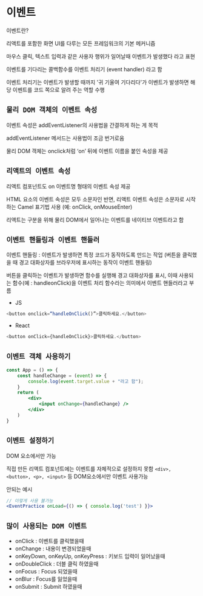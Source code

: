 # 이벤트
이벤트란?

리액트를 포함한 화면 UI를 다루는 모든 프레임워크의 기본 메커니즘

마우스 클릭, 텍스트 입력과 같은 사용자 행위가 일어날때 이벤트가 발생했다 라고 표현

이벤트를 기다리는 콜백함수를 이벤트 처리기 (event handler) 라고 함

이벤트 처리기는 이벤트가 발생할 때까지 '귀 기울여 기다리다'가 이벤트가 발생하면 해당 이벤트를 코드 쪽으로 알려 주는 역할 수행

## `물리 DOM 객체의 이벤트 속성`

이벤트 속성은 addEventListener의 사용법을 간결하게 하는 게 목적

addEventListener 메서드는 사용법이 조금 번거로움

물리 DOM 객체는 onclick처럼 ‘on’ 뒤에 이벤트 이름을 붙인 속성을 제공

## `리액트의 이벤트 속성`

리액트 컴포넌트도 on 이벤트명 형태의 이벤트 속성 제공

HTML 요소의 이벤트 속성은 모두 소문자인 반면, 리액트 이벤트 속성은 소문자로 시작하는 Camel 표기법 사용 (예: onClick, onMouseEnter)

리액트는 구분을 위해 물리 DOM에서 일어나는 이벤트를 네이티브 이벤트라고 함

## `이벤트 핸들링과 이벤트 핸들러`

이벤트 핸들링 : 이벤트가 발생하면 특정 코드가 동작하도록 만드는 작업 (버튼을 클릭했을 때 경고 대화상자를 브라우저에 표시하는 동작이 이벤트 핸들링)

버튼을 클릭하는 이벤트가 발생하면 함수를 실행해 경고 대화상자를 표시, 이때 사용되는 함수(예 : handleonClick)을 이벤트 처리 함수라는 의미에서 이벤트 핸들러라고 부름

- JS
```js
<button onclick=“handleOnClick()”>클릭하세요.</button>
```

- React
```js
<button onClick={handleOnClick}>클릭하세요.</button>
```

## `이벤트 객체 사용하기`
```jsx
const App = () => {
    const handleChange = (event) => {
        console.log(event.target.value + "라고 함");
    }
    return (
        <div>
            <input onChange={handleChange} />
        </div>
    )
}
```

## `이벤트 설정하기`
DOM 요소에서만 가능

직접 만든 리액트 컴포넌트에는 이벤트를 자체적으로 설정하지 못함
`<div>, <button>, <p>, <input>` 등 DOM요소에서만 이벤트 사용가능

안되는 예시
```jsx
// 이렇게 사용 불가능
<EventPractice onLoad={() => { console.log('test') }}> 
```

## `많이 사용되는 DOM 이벤트`
- onClick : 이벤트를 클릭했을때
- onChange : 내용이 변경되었을때 
- onKeyDown, onKeyUp, onKeyPress : 키보드 입력이 일어났을때
- onDoubleClick : 더블 클릭 하였을때
- onFocus : Focus 되었을때
- onBlur : Focus를 잃었을때
- onSubmit : Submit 하였을때
